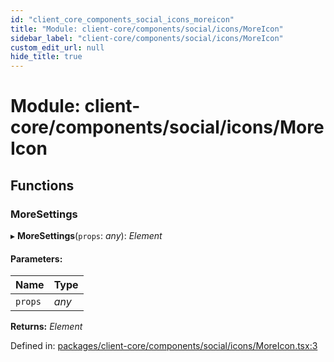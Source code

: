 ```yaml
---
id: "client_core_components_social_icons_moreicon"
title: "Module: client-core/components/social/icons/MoreIcon"
sidebar_label: "client-core/components/social/icons/MoreIcon"
custom_edit_url: null
hide_title: true
---
```


# Module: client-core/components/social/icons/MoreIcon

## Functions

### MoreSettings

▸ **MoreSettings**(`props`: *any*): *Element*

#### Parameters:

Name | Type |
:------ | :------ |
`props` | *any* |

**Returns:** *Element*

Defined in: [packages/client-core/components/social/icons/MoreIcon.tsx:3](https://github.com/xr3ngine/xr3ngine/blob/5a0f83ed8/packages/client-core/components/social/icons/MoreIcon.tsx#L3)
